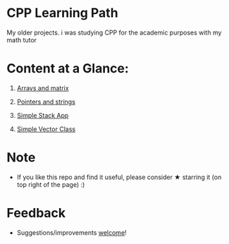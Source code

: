 # CPP Learning Path
My older projects. i was studying CPP for the academic purposes with my math tutor

# Content at a Glance:
1. [Arrays and matrix](https://github.com/vnikifirov/CPP/tree/master/arrays-and-matrix)

2. [Pointers and strings](https://github.com/vnikifirov/CPP/tree/master/pointers-and-strings)

3. [Simple Stack App](https://github.com/vnikifirov/CPP/tree/master/simple-stack-app)

4. [Simple Vector Class](https://github.com/vnikifirov/CPP/tree/master/calc-len-vector)

# Note

* If you like this repo and find it useful, please consider ★ starring it (on top right of the page) :)

# Feedback
* Suggestions/improvements [welcome](https://github.com/vnikifirov/CPP/issues)!
